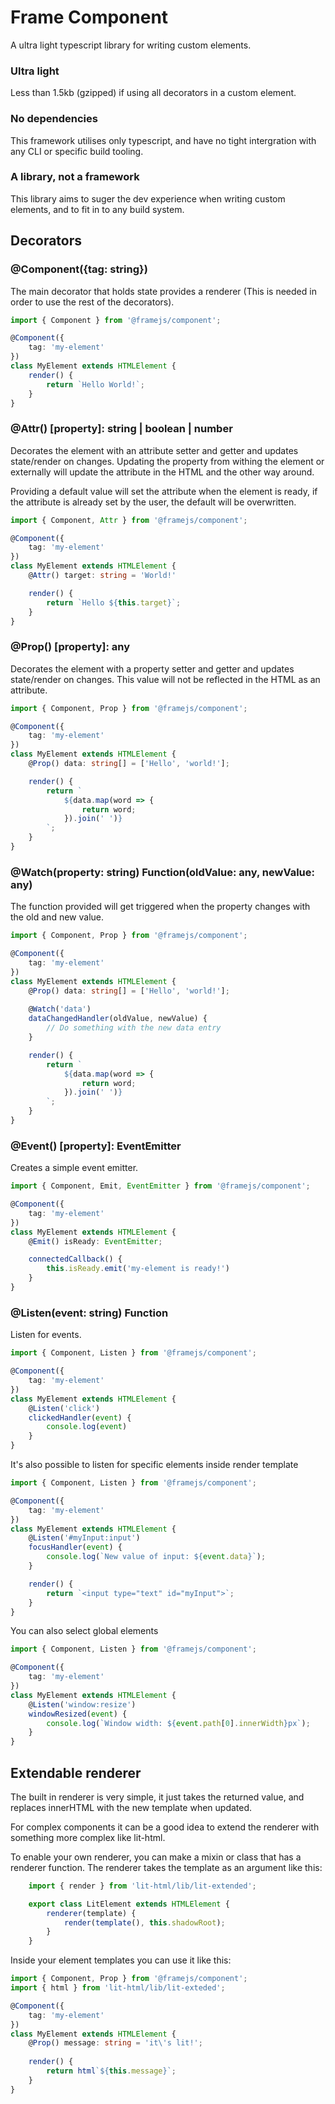 # Frame Component

A ultra light typescript library for writing custom elements.

### Ultra light
Less than 1.5kb (gzipped) if using all decorators in a custom element.

### No dependencies
This framework utilises only typescript, and have no tight intergration with any CLI or specific build tooling.

### A library, not a framework
This library aims to suger the dev experience when writing custom elements, and to fit in to any build system.


## Decorators

### @Component({tag: string})
The main decorator that holds state provides a renderer (This is needed in order to use the rest of the decorators).

```ts
import { Component } from '@framejs/component';

@Component({
    tag: 'my-element'
})
class MyElement extends HTMLElement {
    render() {
        return `Hello World!`;
    }
}
```

### @Attr() [property]: string | boolean | number
Decorates the element with an attribute setter and getter and updates state/render on changes. Updating the property from withing the element or externally will update the attribute in the HTML and the other way around.

Providing a default value will set the attribute when the element is ready, if the attribute is already set by the user, the default will be overwritten.

```ts
import { Component, Attr } from '@framejs/component';

@Component({
    tag: 'my-element'
})
class MyElement extends HTMLElement {
    @Attr() target: string = 'World!'

    render() {
        return `Hello ${this.target}`;
    }
}
```

### @Prop() [property]: any
Decorates the element with a property setter and getter and updates state/render on changes.
This value will not be reflected in the HTML as an attribute.

```ts
import { Component, Prop } from '@framejs/component';

@Component({
    tag: 'my-element'
})
class MyElement extends HTMLElement {
    @Prop() data: string[] = ['Hello', 'world!'];

    render() {
        return `
            ${data.map(word => {
                return word;
            }).join(' ')}
        `;
    }
}
```

### @Watch(property: string) Function(oldValue: any, newValue: any)
The function provided will get triggered when the property changes with the old and new value.

```ts
import { Component, Prop } from '@framejs/component';

@Component({
    tag: 'my-element'
})
class MyElement extends HTMLElement {
    @Prop() data: string[] = ['Hello', 'world!'];
    
    @Watch('data')
    dataChangedHandler(oldValue, newValue) {
        // Do something with the new data entry
    }

    render() {
        return `
            ${data.map(word => {
                return word;
            }).join(' ')}
        `;
    }
}
```

### @Event() [property]: EventEmitter
Creates a simple event emitter.

```ts
import { Component, Emit, EventEmitter } from '@framejs/component';

@Component({
    tag: 'my-element'
})
class MyElement extends HTMLElement {
    @Emit() isReady: EventEmitter;

    connectedCallback() {
        this.isReady.emit('my-element is ready!')
    }
}
```

### @Listen(event: string) Function
Listen for events.

```ts
import { Component, Listen } from '@framejs/component';

@Component({
    tag: 'my-element'
})
class MyElement extends HTMLElement {
    @Listen('click')
    clickedHandler(event) {
        console.log(event)
    }
}
```

It's also possible to listen for specific elements inside render template

```ts
import { Component, Listen } from '@framejs/component';

@Component({
    tag: 'my-element'
})
class MyElement extends HTMLElement {
    @Listen('#myInput:input')
    focusHandler(event) {
        console.log(`New value of input: ${event.data}`);
    }

    render() {
        return `<input type="text" id="myInput">`;
    }
}
```

You can also select global elements

```ts
import { Component, Listen } from '@framejs/component';

@Component({
    tag: 'my-element'
})
class MyElement extends HTMLElement {
    @Listen('window:resize')
    windowResized(event) {
        console.log(`Window width: ${event.path[0].innerWidth}px`);
    }
}
```

## Extendable renderer
The built in renderer is very simple, it just takes the returned value, and replaces innerHTML with the new template when updated.

For complex components it can be a good idea to extend the renderer with something more complex like lit-html.

To enable your own renderer, you can make a mixin or class that has a renderer function. The renderer takes the template as an argument like this:

```ts
    import { render } from 'lit-html/lib/lit-extended';

    export class LitElement extends HTMLElement {
        renderer(template) {
            render(template(), this.shadowRoot);
        }
    }
```

Inside your element templates you can use it like this: 

```ts
import { Component, Prop } from '@framejs/component';
import { html } from 'lit-html/lib/lit-exteded';

@Component({
    tag: 'my-element'
})
class MyElement extends HTMLElement {
    @Prop() message: string = 'it\'s lit!';
    
    render() {
        return html`${this.message}`;
    }
}
```
